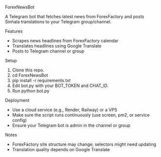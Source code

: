 ForexNewsBot

A Telegram bot that fetches latest news from ForexFactory and posts Sinhala translations to your Telegram group/channel.

Features

- Scrapes news headlines from ForexFactory calendar  
- Translates headlines using Google Translate  
- Posts to Telegram channel or group  

Setup

1. Clone this repo.  
2. cd ForexNewsBot  
3. pip install -r requirements.txt  
4. Edit bot.py with your BOT_TOKEN and CHAT_ID.  
5. Run python bot.py  

Deployment

- Use a cloud service (e.g., Render, Railway) or a VPS  
- Make sure the script runs continuously (use screen, pm2, or service config)  
- Ensure your Telegram bot is admin in the channel or group  

Notes

- ForexFactory site structure may change; selectors might need updating  
- Translation quality depends on Google Translate
```
